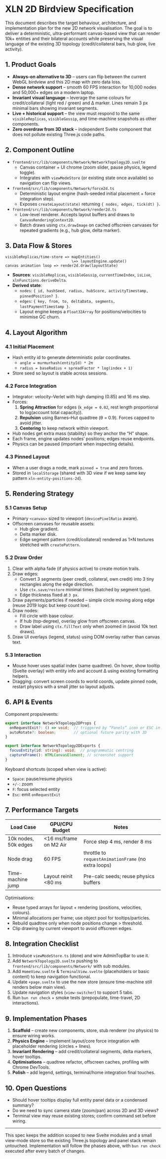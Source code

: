 # XLN 2D Birdview Specification

This document describes the target behaviour, architecture, and implementation plan for the new 2D network visualisation. The goal is to deliver a deterministic, ultra-performant canvas-based view that can render 10k+ entities and their bilateral accounts while preserving the visual language of the existing 3D topology (credit/collateral bars, hub glow, live activity).

## 1. Product Goals

- **Always-on alternative to 3D** – users can flip between the current WebGL birdview and this 2D map with zero data loss.
- **Dense network support** – smooth 60 FPS interaction for 10,000 nodes and 50,000+ edges on a modern laptop.
- **Invariant visual language** – leverage the same colours for credit/collateral (light red / green) and Δ marker. Lines remain 3 px minimal bars showing invariant segments.
- **Live + historical support** – the view must respond to the same `visibleReplicas`, `visibleGossip`, and time-machine snapshots as other components.
- **Zero overdraw from 3D stack** – independent Svelte component that does not pollute existing Three.js code paths.

## 2. Component Outline

- `frontend/src/lib/components/Network/NetworkTopology2D.svelte`
  - Canvas container + UI chrome (zoom slider, pause physics, legend toggle).
  - Integrates with `viewModeStore` (or existing state once available) so navigation can flip views.
- `frontend/src/lib/components/Network/force2d.ts`
  - Deterministic layout engine (hash-seeded initial placement + force integration step).
  - Exposes `createLayout(state)` returning `{ nodes, edges, tick(dt) }`.
- `frontend/src/lib/components/Network/render2d.ts`
  - Low-level renderer. Accepts layout buffers and draws to `CanvasRenderingContext2D`.
  - Batch draws using `ctx.drawImage` on cached offscreen canvases for repeated gradients (e.g., hub glow, delta marker).

## 3. Data Flow & Stores

```
visibleReplicas/time-store => mapEntities()
                              \=> layoutEngine.update()
canvas animation loop => render2d.draw(layoutState)
```

- **Sources**: `visibleReplicas`, `visibleGossip`, `currentTimeIndex`, `isLive`, `xlnFunctions.deriveDelta`.
- **Derived state**:
  - `nodes`: `{ id, hashSeed, radius, hubScore, activityTimestamp, pinnedPosition? }`.
  - `edges`: `{ key, from, to, deltaData, segments, lastPaymentTimestamp }`.
  - Layout engine keeps a `Float32Array` for positions/velocities to minimise GC churn.

## 4. Layout Algorithm

### 4.1 Initial Placement

- Hash entity id to generate deterministic polar coordinates.
  - `angle = murmurhash(entityId) * 2π`
  - `radius = baseRadius + spreadFactor * log(index + 1)`
- Store seed so layout is stable across sessions.

### 4.2 Force Integration

- Integrator: velocity–Verlet with high damping (0.85) and 16 ms step.
- Forces:
  1. **Spring Attraction** for edges (`k_edge = 0.02`, rest length proportional to log(account total capacity)).
  2. **Repulsion** using Barnes–Hut quadtree (θ = 0.9). Forces capped to avoid jitter.
  3. **Centering** to keep network within viewport.
- Hub nodes get extra mass (stability) so they anchor the “H” shape.
- Each frame, engine updates nodes’ positions; edges reuse endpoints.
- Physics can be paused (important when inspecting details).

### 4.3 Pinned Layout

- When a user drags a node, mark `pinned = true` and zero forces.
- Stored in `localStorage` (shared with 3D view if we keep same key pattern `xln-entity-positions-2d`).

## 5. Rendering Strategy

### 5.1 Canvas Setup

- Primary `<canvas>` sized to viewport (`devicePixelRatio` aware).
- Offscreen canvases for reusable assets:
  - Hub glow gradient.
  - Delta marker disk.
  - Edge segment pattern (credit/collateral) rendered as 1×N textures stretched with `createPattern`.

### 5.2 Draw Order

1. Clear with alpha fade (if physics active) to create motion trails.
2. Draw edges:
   - Convert 3 segments (peer credit, collateral, own credit) into 3 tiny rectangles along the edge direction.
   - Use `ctx.save/restore` minimal times (batched by segment type).
   - Edge thickness fixed at `3 px`.
3. Draw payments/particles if needed – simple circle moving along edge (reuse 2019 logic but keep count low).
4. Draw nodes:
   - Fill circle with base colour.
   - If hub (top-degree), overlay glow from offscreen canvas.
   - Draw label using `ctx.fillText` only when zoomed in (avoid 10k text draws).
5. Draw UI overlays (legend, status) using DOM overlay rather than canvas text.

### 5.3 Interaction

- Mouse hover uses spatial index (same quadtree). On hover, show tooltip (Svelte overlay) with entity info and account Δ using existing formatting helpers.
- Dragging: convert screen coords to world coords, update pinned node, restart physics with a small jitter so layout adjusts.

## 6. API & Events

Component props/events:

```ts
export interface NetworkTopology2DProps {
  onRequestExit?: () => void;  // triggered by “Panels” icon or ESC in 2D view
  autoRotate?: boolean;        // optional future parity with 3D
}

export interface NetworkTopology2DExports {
  focusEntity(id: string): void;  // programmatic centring
  captureFrame(): HTMLCanvasElement; // screenshot support
}
```

Keyboard shortcuts (scoped when view is active):

- `Space`: pause/resume physics
- `+/-`: zoom
- `F`: focus selected entity
- `Esc`: emit `onRequestExit`

## 7. Performance Targets

| Load Case | GPU/CPU Budget | Notes |
|-----------|----------------|-------|
| 10k nodes, 50k edges | <16 ms/frame on M2 Air | Force step 4 ms, render 8 ms |
| Node drag | 60 FPS | throttle to `requestAnimationFrame` (no extra loops) |
| Time-machine jump | Layout reinit <80 ms | Pre-calc seeds; reuse physics buffers |

Optimisations:

- Reuse typed arrays for layout + rendering (positions, velocities, colours).
- Minimal allocations per frame; use object pool for tooltips/particles.
- Rebuild quadtree only when node positions change > threshold.
- Clip drawing by current viewport to avoid offscreen edges.

## 8. Integration Checklist

1. Introduce `viewModeStore.ts` (done) and wire AdminTopBar to use it.
2. Add `NetworkTopology2D.svelte` pushing to `frontend/src/lib/components/Network/` with sub modules.
3. Add `HomeView.svelte` & `TerminalView.svelte` (placeholders or basic content) to keep navigation functional.
4. Update `+page.svelte` to use the new store (ensure time-machine still renders below main view).
5. Update navigation styles (`view-switcher`) to support 5 tabs.
6. Run `bun run check` + smoke tests (prepopulate, time-travel, 2D interactions).

## 9. Implementation Phases

1. **Scaffold** – create new components, store, stub renderer (no physics) to ensure wiring works.
2. **Physics Engine** – implement layout/core force integration with placeholder rendering (circles + lines).
3. **Invariant Rendering** – add credit/collateral segments, delta markers, hover tooltips.
4. **Optimisations** – quadtree refactor, offscreen caches, profiling with Chrome DevTools.
5. **Polish** – add legend, settings, terminal/home integration final touches.

## 10. Open Questions

- Should hover tooltips display full entity panel data or a condensed summary?
- Do we need to sync camera state (zoom/pan) across 2D and 3D views?
- Terminal view may reuse existing stores; confirm command set before wiring.

---

This spec keeps the addition scoped to new Svelte modules and a small view-mode store so the existing Three.js topology and panel stack remain untouched. Implementation will follow the phases above, with `bun run check` executed after every batch of changes.
